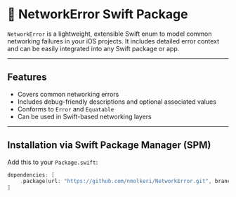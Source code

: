 # 📘 NetworkError Swift Package

`NetworkError` is a lightweight, extensible Swift enum to model common networking failures in your iOS projects. It includes detailed error context and can be easily integrated into any Swift package or app.

---

## Features

- Covers common networking errors
- Includes debug-friendly descriptions and optional associated values
- Conforms to `Error` and `Equatable`
- Can be used in Swift-based networking layers

---

## Installation via Swift Package Manager (SPM)

Add this to your `Package.swift`:

```swift
dependencies: [
    .package(url: "https://github.com/nmolkeri/NetworkError.git", branch: "main")
]
